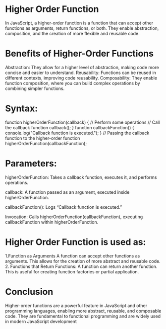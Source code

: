 # Higher Order Function 
In JavaScript, a higher-order function is a function that can accept other functions as arguments, return functions, or both. They enable abstraction, composition, and the creation of more flexible and reusable code.
# Benefits of Higher-Order Functions
Abstraction: They allow for a higher level of abstraction, making code more concise and easier to understand.
Reusability: Functions can be reused in different contexts, improving code reusability.
Composability: They enable function composition, where you can build complex operations by combining simpler functions.

# Syntax:
function higherOrderFunction(callback) {
    // Perform some operations
    // Call the callback function
    callback();
}
function callbackFunction() {
    console.log("Callback function is executed.");
}
// Passing the callback function to the higher-order function
higherOrderFunction(callbackFunction);

# Parameters:
higherOrderFunction: Takes a callback function, executes it, and performs operations.

callback: A function passed as an argument, executed inside higherOrderFunction.

callbackFunction(): Logs “Callback function is executed.”

Invocation: Calls higherOrderFunction(callbackFunction), executing callbackFunction within higherOrderFunction.

# Higher Order Function is used as:

1.Function as Arguments
 A function can accept other functions as arguments. This allows for the creation of more abstract and reusable code.
2. Functions that Return Functions:
 A function can return another function. This is useful for creating function factories or partial application.

# Conclusion
Higher-order functions are a powerful feature in JavaScript and other programming languages, enabling more abstract, reusable, and composable code. They are fundamental to functional programming and are widely used in modern JavaScript development

